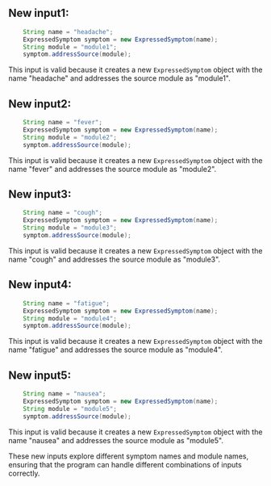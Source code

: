 ## New input1:
```java
    String name = "headache";
    ExpressedSymptom symptom = new ExpressedSymptom(name);
    String module = "module1";
    symptom.addressSource(module);
```
This input is valid because it creates a new `ExpressedSymptom` object with the name "headache" and addresses the source module as "module1".

## New input2:
```java
    String name = "fever";
    ExpressedSymptom symptom = new ExpressedSymptom(name);
    String module = "module2";
    symptom.addressSource(module);
```
This input is valid because it creates a new `ExpressedSymptom` object with the name "fever" and addresses the source module as "module2".

## New input3:
```java
    String name = "cough";
    ExpressedSymptom symptom = new ExpressedSymptom(name);
    String module = "module3";
    symptom.addressSource(module);
```
This input is valid because it creates a new `ExpressedSymptom` object with the name "cough" and addresses the source module as "module3".

## New input4:
```java
    String name = "fatigue";
    ExpressedSymptom symptom = new ExpressedSymptom(name);
    String module = "module4";
    symptom.addressSource(module);
```
This input is valid because it creates a new `ExpressedSymptom` object with the name "fatigue" and addresses the source module as "module4".

## New input5:
```java
    String name = "nausea";
    ExpressedSymptom symptom = new ExpressedSymptom(name);
    String module = "module5";
    symptom.addressSource(module);
```
This input is valid because it creates a new `ExpressedSymptom` object with the name "nausea" and addresses the source module as "module5".

These new inputs explore different symptom names and module names, ensuring that the program can handle different combinations of inputs correctly.